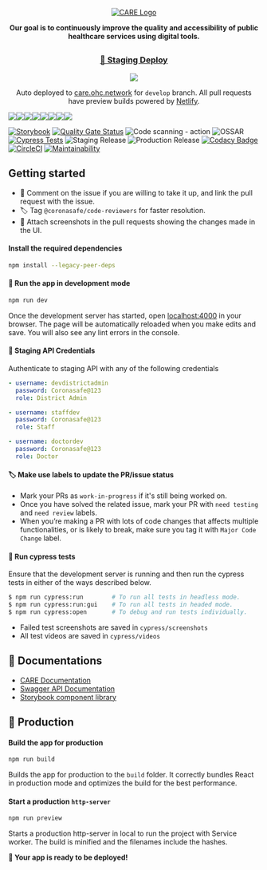 <a href="https://ohc.network/">
  <p align="center">
    <picture>
      <source media="(prefers-color-scheme: dark)" srcset="https://cdn.coronasafe.network/light-logo.svg">
      <img alt="CARE Logo" src="https://user-images.githubusercontent.com/25143503/193396107-27e0d587-b195-4e95-a795-5d0663d5cd81.svg">
    </picture>
  </p>
</a>
<p align="center"><b>Our goal is to continuously improve the quality and accessibility of public healthcare services using digital tools.</b></p>
<h2></h2>
<h3 align="center"><a href="https://care.ohc.network" target="_blank">🚀 Staging Deploy</a></h3>
<p align="center"><img src="https://api.netlify.com/api/v1/badges/fd123f42-ef65-448c-9b03-39959d60e60b/deploy-status"></p>
<p align="center">Auto deployed to <a href="https://care.ohc.network/">care.ohc.network</a> for <code>develop</code> branch. All pull requests have preview builds powered by <a href="https://netlify.com">Netlify</a>.</p>

[![](https://sourcerer.io/fame/tomahawk-pilot/coronasafe/care_fe/images/0)](https://sourcerer.io/fame/tomahawk-pilot/coronasafe/care_fe/links/0)[![](https://sourcerer.io/fame/tomahawk-pilot/coronasafe/care_fe/images/1)](https://sourcerer.io/fame/tomahawk-pilot/coronasafe/care_fe/links/1)[![](https://sourcerer.io/fame/tomahawk-pilot/coronasafe/care_fe/images/2)](https://sourcerer.io/fame/tomahawk-pilot/coronasafe/care_fe/links/2)[![](https://sourcerer.io/fame/tomahawk-pilot/coronasafe/care_fe/images/3)](https://sourcerer.io/fame/tomahawk-pilot/coronasafe/care_fe/links/3)[![](https://sourcerer.io/fame/tomahawk-pilot/coronasafe/care_fe/images/4)](https://sourcerer.io/fame/tomahawk-pilot/coronasafe/care_fe/links/4)[![](https://sourcerer.io/fame/tomahawk-pilot/coronasafe/care_fe/images/5)](https://sourcerer.io/fame/tomahawk-pilot/coronasafe/care_fe/links/5)[![](https://sourcerer.io/fame/tomahawk-pilot/coronasafe/care_fe/images/6)](https://sourcerer.io/fame/tomahawk-pilot/coronasafe/care_fe/links/6)[![](https://sourcerer.io/fame/tomahawk-pilot/coronasafe/care_fe/images/7)](https://sourcerer.io/fame/tomahawk-pilot/coronasafe/care_fe/links/7)

[![Storybook](https://raw.githubusercontent.com/storybooks/brand/master/badge/badge-storybook.svg)](https://careui.coronasafe.in)
[![Quality Gate Status](https://sonarcloud.io/api/project_badges/measure?project=coronasafe_care_fe&metric=alert_status)](https://sonarcloud.io/summary/new_code?id=coronasafe_care_fe)
![Code scanning - action](https://github.com/coronasafe/care_fe/workflows/Code%20scanning%20-%20action/badge.svg)
![OSSAR](https://github.com/coronasafe/care_fe/workflows/OSSAR/badge.svg)
[![Cypress Tests](https://github.com/coronasafe/care_fe/actions/workflows/cypress.yaml/badge.svg)](https://github.com/coronasafe/care_fe/actions/workflows/cypress.yaml)
![Staging Release](https://github.com/coronasafe/care_fe/workflows/CARE%20Develop%20Registry/badge.svg)
![Production Release](https://github.com/coronasafe/care_fe/workflows/Production%20Release/badge.svg)
[![Codacy Badge](https://api.codacy.com/project/badge/Grade/200482ab117e4b5397ff3f5ae5719aa2)](https://www.codacy.com/gh/coronasafe/care_fe?utm_source=github.com&utm_medium=referral&utm_content=coronasafe/care_fe&utm_campaign=Badge_Grade)
[![CircleCI](https://circleci.com/gh/coronasafe/care_fe.svg?style=svg)](https://circleci.com/gh/coronasafe/care_fe)
[![Maintainability](https://api.codeclimate.com/v1/badges/f1438f693aa459805301/maintainability)](https://codeclimate.com/github/coronasafe/care_fe/maintainability)

## Getting started

- 💬 Comment on the issue if you are willing to take it up, and link the pull request with the issue.
- 🏷️ Tag `@coronasafe/code-reviewers` for faster resolution.
- 📸 Attach screenshots in the pull requests showing the changes made in the UI.

#### Install the required dependencies

```sh
npm install --legacy-peer-deps
```

#### 🏃 Run the app in development mode

```sh
npm run dev
```

Once the development server has started, open [localhost:4000](http://localhost:4000) in your browser. The page will be automatically reloaded when you make edits and save. You will also see any lint errors in the console.

#### 🔑 Staging API Credentials

Authenticate to staging API with any of the following credentials

```yaml
- username: devdistrictadmin
  password: Coronasafe@123
  role: District Admin

- username: staffdev
  password: Coronasafe@123
  role: Staff

- username: doctordev
  password: Coronasafe@123
  role: Doctor
```

#### 🏷️ Make use labels to update the PR/issue status

- Mark your PRs as `work-in-progress` if it's still being worked on.
- Once you have solved the related issue, mark your PR with `need testing` and `need review` labels.
- When you’re making a PR with lots of code changes that affects multiple functionalities, or is likely to break, make sure you tag it with `Major Code Change` label.

#### 🧪 Run cypress tests

Ensure that the development server is running and then run the cypress tests in either of the ways described below.

```sh
$ npm run cypress:run        # To run all tests in headless mode.
$ npm run cypress:run:gui    # To run all tests in headed mode.
$ npm run cypress:open       # To debug and run tests individually.
```

- Failed test screenshots are saved in `cypress/screenshots`
- All test videos are saved in `cypress/videos`

## 📖 Documentations

- [CARE Documentation](https://docs.coronasafe.network/coronasafe-care-documentation/)
- [Swagger API Documentation](https://careapi.ohc.network/swagger/)
- [Storybook component library](https://careui.coronasafe.in/)

## 🚀 Production

#### Build the app for production

```sh
npm run build
```

Builds the app for production to the `build` folder. It correctly bundles React in production mode and optimizes the build for the best performance.

#### Start a production `http-server`

```sh
npm run preview
```

Starts a production http-server in local to run the project with Service worker.
The build is minified and the filenames include the hashes.

**🚀 Your app is ready to be deployed!**
